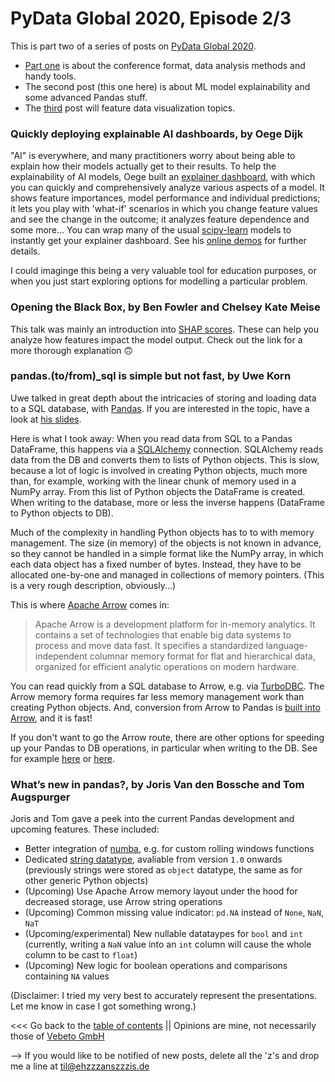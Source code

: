 # PyData Global 2020, Episode 2/3

This is part two of a series of posts on [PyData Global 2020](https://global.pydata.org/).

* [Part one](pydataglobal2020_1.md) is about the conference format, data analysis methods and handy tools.
* The second post (this one here) is about ML model explainability and some advanced Pandas stuff.
* The [third](pydataglobal2020_3.md) post will feature data visualization topics.


### Quickly deploying explainable AI dashboards, by Oege Dijk

"AI" is everywhere, and many practitioners worry about being able to explain how their models actually get to their results.
To help the explainability of AI models, Oege built an [explainer dashboard](https://github.com/oegedijk/explainerdashboard),
with which you can quickly and comprehensively analyze various aspects of a model.
It shows feature importances, model performance and individual predictions; it lets you play with 'what-if' scenarios in which
you change feature values and see the change in the outcome; it analyzes feature dependence and some more...
You can wrap many of the usual [scipy-learn](https://scikit-learn.org/stable/index.html) models to
instantly get your explainer dashboard.
See his [online demos](http://titanicexplainer.herokuapp.com/) for further details.

I could imaginge this being a very valuable tool for education purposes, or when you just start exploring
options for modelling a particular problem.


### Opening the Black Box, by Ben Fowler and Chelsey Kate Meise

This talk was mainly an introduction into [SHAP scores](https://github.com/slundberg/shap).
These can help you analyze how features impact the model output.
Check out the link for a more thorough explanation 🙃


### pandas.(to/from)\_sql is simple but not fast, by Uwe Korn

Uwe talked in great depth about the intricacies of storing and loading data to a SQL database, with [Pandas](https://pandas.pydata.org/).
If you are interested in the topic, have a look at [his slides](https://speakerdeck.com/xhochy/to-sql-is-simple-but-not-fast).

Here is what I took away: When you read data from SQL to a Pandas DataFrame, this happens via
a [SQLAlchemy](https://www.sqlalchemy.org/) connection.
SQLAlchemy reads data from the DB and converts them to lists of Python objects.
This is slow, because a lot of logic is involved in creating Python objects, much more than, for example,
working with the linear chunk of memory used in a NumPy array.
From this list of Python objects the DataFrame is created.
When writing to the database, more or less the inverse happens (DataFrame to Python objects to DB).

Much of the complexity in handling Python objects has to to with memory management.
The size (in memory) of the objects is not known in advance, so they cannot be handled in a simple format
like the NumPy array, in which each data object has a fixed number of bytes.
Instead, they have to be allocated one-by-one and managed in collections of memory pointers.
(This is a very rough description, obviously...)

This is where [Apache Arrow](https://arrow.apache.org/docs/index.html) comes in:

> Apache Arrow is a development platform for in-memory analytics. It contains a set of technologies that enable big data systems to process and move data fast. It specifies a standardized language-independent columnar memory format for flat and hierarchical data, organized for efficient analytic operations on modern hardware.

You can read quickly from a SQL database to Arrow, e.g. via [TurboDBC](https://turbodbc.readthedocs.io/en/latest/pages/advanced_usage.html#advanced-usage-arrow).
The Arrow memory forma requires far less memory management work than creating Python objects.
And, conversion from Arrow to Pandas is [built into Arrow](https://arrow.apache.org/docs/python/pandas.html), and it is fast!

If you don't want to go the Arrow route, there are other options for speeding up your Pandas to DB operations, in particular
when writing to the DB. See for example [here](https://naysan.ca/2020/05/09/pandas-to-postgresql-using-psycopg2-bulk-insert-performance-benchmark/) 
or [here](https://stackoverflow.com/questions/23103962/how-to-write-dataframe-to-postgres-table/47984180#47984180).



### What’s new in pandas?, by Joris Van den Bossche and Tom Augspurger

Joris and Tom gave a peek into the current Pandas development and upcoming features.
These included:

* Better integration of [numba](https://numba.pydata.org/), e.g. for custom rolling windows functions
* Dedicated [string datatype](https://pandas.pydata.org/pandas-docs/stable/user_guide/text.html#text-data-types), avaliable from version `1.0` onwards 
  (previously strings were stored as `object` datatype, the same as for other generic Python objects)
* (Upcoming) Use Apache Arrow memory layout under the hood for decreased storage, use Arrow string operations
* (Upcoming) Common missing value indicator: `pd.NA` instead of `None`, `NaN`, `NaT`
* (Upcoming/experimental) New nullable datataypes for `bool` and `int` (currently, writing a `NaN` value into an `int` column will cause the whole
  column to be cast to `float`)
* (Upcoming) New logic for boolean operations and comparisons containing `NA` values


(Disclaimer: I tried my very best to accurately represent the presentations. Let me know in case I got something wrong.)


<<< Go back to the [table of contents](../README.md) || Opinions are mine, not necessarily those of [Vebeto GmbH](https://www.vebeto.de)

--> If you would like to be notified of new posts, delete all the 'z's and drop me a line at til@ehzzzanszzzis.de